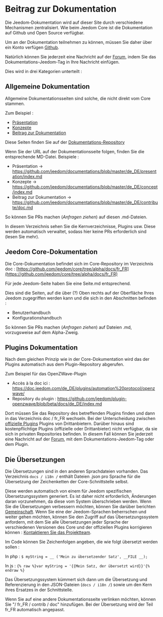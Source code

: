 # Beitrag zur Dokumentation

Die Jeedom-Dokumentation wird auf dieser Site durch verschiedene Mechanismen zentralisiert. Wie beim Jeedom Core ist die Dokumentation auf Github und Open Source verfügbar.

Um an der Dokumentation teilnehmen zu können, müssen Sie daher über ein Konto verfügen [Github](https://github.com/).

Natürlich können Sie jederzeit eine Nachricht auf der [Forum](https://community.jeedom.com/), indem Sie das Dokumentations-Jeedom-Tag in Ihre Nachricht einfügen.

Dies wird in drei Kategorien unterteilt :

## Allgemeine Dokumentation

Allgemeine Dokumentationsseiten sind solche, die nicht direkt vom Core stammen.

Zum Beispiel :

- [Präsentation](https://doc.jeedom.com/de_DE/presentation/)
- [Konzepte](https://doc.jeedom.com/de_DE/concept/)
- [Beitrag zur Dokumentation](https://doc.jeedom.com/de_DE/contribute/doc)

Diese Seiten finden Sie auf der [Dokumentations-Repository](https://github.com/jeedom/documentations/tree/master/fr_FR)

Wenn Sie der URL auf der Dokumentationsseite folgen, finden Sie die entsprechende MD-Datei. Beispiele :

- Präsentation -> https://github.com/jeedom/documentations/blob/master/de_DE/presentation/index.md
- Konzepte -> https://github.com/jeedom/documentations/blob/master/de_DE/concept/index.md
- Beitrag zur Dokumentation -> https://github.com/jeedom/documentations/blob/master/de_DE/contribute/doc.md

So können Sie PRs machen (*Anfragen ziehen*) auf diesen .md-Dateien.

In diesem Verzeichnis sehen Sie die Kernverzeichnisse, Plugins usw. Diese werden automatisch verwaltet, sodass hier keine PRs erforderlich sind (lesen Sie mehr).


## Jeedom Core-Dokumentation

Die Core-Dokumentation befindet sich im Core-Repository im Verzeichnis doc : [https://github.com/jeedom/core/tree/alpha/docs/fr_FR](https://github.com/jeedom/core/tree/alpha/docs/fr_FR)

Für jede Jeedom-Seite haben Sie eine Seite.md entsprechend.

Dies sind die Seiten, auf die über (?) Oben rechts auf der Oberfläche Ihres Jeedom zugegriffen werden kann und die sich in den Abschnitten befinden :

- Benutzerhandbuch
- Konfigurationshandbuch

So können Sie PRs machen (*Anfragen ziehen*) auf Dateien .md, vorzugsweise auf dem Alpha-Zweig.


## Plugins Dokumentation

Nach dem gleichen Prinzip wie in der Core-Dokumentation wird das der Plugins automatisch aus dem Plugin-Repository abgerufen.

Zum Beispiel für das OpenZWave-Plugin

- Accès à la doc ici : https://doc.jeedom.com/de_DE/plugins/automation%20protocol/openzwave/
- Repository du plugin : https://github.com/jeedom/plugin-openzwave/blob/beta/docs/de_DE/index.md

Dort müssen Sie das Repository des betreffenden Plugins finden und dann in das Verzeichnis doc / fr_FR wechseln. Bei der Unterscheidung zwischen [offizielle Plugins](https://github.com/jeedom) Plugins von Drittanbietern. Darüber hinaus sind kostenpflichtige Plugins (offizielle oder Drittanbieter) nicht verfügbar, da sie sich in privaten Repositories befinden. In diesem Fall können Sie jederzeit eine Nachricht auf der [Forum](https://community.jeedom.com/), mit dem Dokumentations-Jeedom-Tag oder dem Plugin.


## Die Übersetzungen

Die Übersetzungen sind in den anderen Sprachdateien vorhanden. Das Verzeichnis `docs / i18n /` enthält Dateien .json pro Sprache für die Übersetzung der Zeichenketten der Core-Schnittstelle selbst.

Diese werden automatisch von einem für Jeedom spezifischen Übersetzungssystem generiert. Es ist daher nicht erforderlich, Änderungen daran vorzunehmen, da diese vom System überschrieben werden. Wenn Sie die Übersetzungen verbessern möchten, können Sie darüber berichten [Gemeinschaft](https://community.jeedom.com/). Wenn Sie eine der Jeedom-Sprachen beherrschen und weiter gehen möchten, können Sie den Zugriff auf das Übersetzungssystem anfordern, mit dem Sie alle Übersetzungen jeder Sprache der verschiedenen Versionen des Core und der offiziellen Plugins korrigieren können : [Kontaktieren Sie das Projektteam](mailto:contact@jeedom.com).

Im Code können Sie Zeichenfolgen angeben, die wie folgt übersetzt werden sollen :

In php : `$ myString = __ ('Mein zu übersetzender Satz', __FILE __);`

In js : ``{% raw %}var myString = '{{Mein Satz, der übersetzt wird}}'{% endraw %}``

Das Übersetzungssystem kümmert sich dann um die Übersetzung und Referenzierung in den JSON-Dateien (`docs / i18n /`) sowie um den Kern ihres Ersatzes in der Schnittstelle.

Wenn Sie auf eine andere Dokumentationsseite verlinken möchten, können Sie "/ fr_FR / contrib / doc" hinzufügen. Bei der Übersetzung wird der Teil fr_FR automatisch angepasst.


